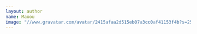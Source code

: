 ```yaml
---
layout: author
name: Maxou
image: "//www.gravatar.com/avatar/2415afaa2d515eb07a3cc0af41153f4b?s=250&d=mm&r=x"
---
```



